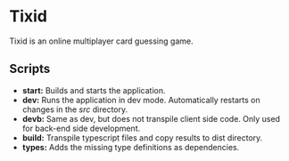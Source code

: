 # Tixid

Tixid is an online multiplayer card guessing game.

## Scripts

- **start:** Builds and starts the application.
- **dev:** Runs the application in dev mode. Automatically restarts on changes in the *src* directory.
- **devb:** Same as dev, but does not transpile client side code. Only used for back-end side development.
- **build:** Transpile typescript files and copy results to dist directory.
- **types:** Adds the missing type definitions as dependencies.
